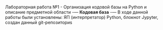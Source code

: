 Лабораторная работа №1 - Организация кодовой базы на Python и описание предметной области
-—
__Кодовая база__
-—
В ходе данной работы были установлены: ЯП (интерпретатор) Python, блокнот Jypyter, создан данный git-репозиториs
